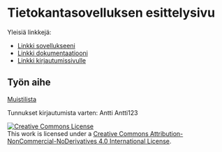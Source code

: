 ﻿# Tietokantasovelluksen esittelysivu

Yleisiä linkkejä:

* [Linkki sovellukseeni](http://anttvanh.users.cs.helsinki.fi/tsoha/)
* [Linkki dokumentaatiooni](https://github.com/inhu/Tsoha-Bootstrap/blob/master/doc/dokumentaatio.pdf)
* [Linkki kirjautumissivulle](http://anttvanh.users.cs.helsinki.fi/tsoha/login)

## Työn aihe

[Muistilista](http://advancedkittenry.github.io/suunnittelu_ja_tyoymparisto/aiheet/Muistilista.html)

Tunnukset kirjautumista varten:
Antti
Antti123

<a rel="license" href="http://creativecommons.org/licenses/by-nc-nd/4.0/"><img alt="Creative Commons License" style="border-width:0" src="https://i.creativecommons.org/l/by-nc-nd/4.0/88x31.png" /></a><br />This work is licensed under a <a rel="license" href="http://creativecommons.org/licenses/by-nc-nd/4.0/">Creative Commons Attribution-NonCommercial-NoDerivatives 4.0 International License</a>.